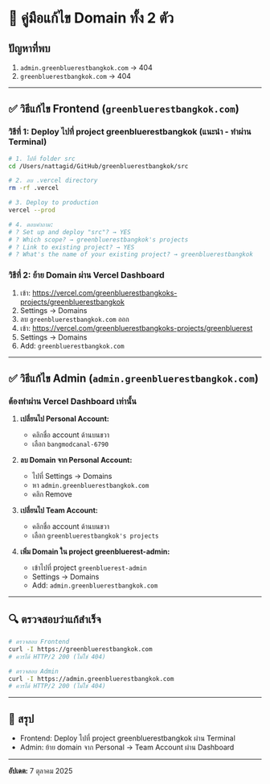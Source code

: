 # 🔧 คู่มือแก้ไข Domain ทั้ง 2 ตัว

## ปัญหาที่พบ

1. `admin.greenbluerestbangkok.com` → 404
2. `greenbluerestbangkok.com` → 404

---

## ✅ วิธีแก้ไข Frontend (`greenbluerestbangkok.com`)

### วิธีที่ 1: Deploy ไปที่ project greenbluerestbangkok (แนะนำ - ทำผ่าน Terminal)

```bash
# 1. ไปที่ folder src
cd /Users/nattagid/GitHub/greenbluerestbangkok/src

# 2. ลบ .vercel directory
rm -rf .vercel

# 3. Deploy to production
vercel --prod

# 4. ตอบคำถาม:
# ? Set up and deploy "src"? → YES
# ? Which scope? → greenbluerestbangkok's projects
# ? Link to existing project? → YES
# ? What's the name of your existing project? → greenbluerestbangkok
```

### วิธีที่ 2: ย้าย Domain ผ่าน Vercel Dashboard

1. เข้า: https://vercel.com/greenbluerestbangkoks-projects/greenbluerestbangkok
2. Settings → Domains
3. ลบ `greenbluerestbangkok.com` ออก
4. เข้า: https://vercel.com/greenbluerestbangkoks-projects/greenbluerest
5. Settings → Domains
6. Add: `greenbluerestbangkok.com`

---

## ✅ วิธีแก้ไข Admin (`admin.greenbluerestbangkok.com`)

### ต้องทำผ่าน Vercel Dashboard เท่านั้น

1. **เปลี่ยนไป Personal Account:**
   - คลิกชื่อ account ด้านบนขวา
   - เลือก `bangmodcanal-6790`

2. **ลบ Domain จาก Personal Account:**
   - ไปที่ Settings → Domains
   - หา `admin.greenbluerestbangkok.com`
   - คลิก Remove

3. **เปลี่ยนไป Team Account:**
   - คลิกชื่อ account ด้านบนขวา
   - เลือก `greenbluerestbangkok's projects`

4. **เพิ่ม Domain ใน project greenbluerest-admin:**
   - เข้าไปที่ project `greenbluerest-admin`
   - Settings → Domains
   - Add: `admin.greenbluerestbangkok.com`

---

## 🔍 ตรวจสอบว่าแก้สำเร็จ

```bash
# ตรวจสอบ Frontend
curl -I https://greenbluerestbangkok.com
# ควรได้ HTTP/2 200 (ไม่ใช่ 404)

# ตรวจสอบ Admin
curl -I https://admin.greenbluerestbangkok.com
# ควรได้ HTTP/2 200 (ไม่ใช่ 404)
```

---

## 🎯 สรุป

- Frontend: Deploy ไปที่ project greenbluerestbangkok ผ่าน Terminal
- Admin: ย้าย domain จาก Personal → Team Account ผ่าน Dashboard

---

**อัปเดต:** 7 ตุลาคม 2025

